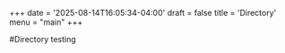 +++
date = '2025-08-14T16:05:34-04:00'
draft = false
title = 'Directory'
menu = "main"
+++

#Directory
testing